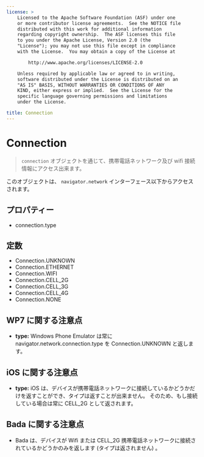 ```yaml
---
license: >
    Licensed to the Apache Software Foundation (ASF) under one
    or more contributor license agreements.  See the NOTICE file
    distributed with this work for additional information
    regarding copyright ownership.  The ASF licenses this file
    to you under the Apache License, Version 2.0 (the
    "License"); you may not use this file except in compliance
    with the License.  You may obtain a copy of the License at

        http://www.apache.org/licenses/LICENSE-2.0

    Unless required by applicable law or agreed to in writing,
    software distributed under the License is distributed on an
    "AS IS" BASIS, WITHOUT WARRANTIES OR CONDITIONS OF ANY
    KIND, either express or implied.  See the License for the
    specific language governing permissions and limitations
    under the License.

title: Connection
---
```


Connection
==========

> `connection` オブジェクトを通じて、携帯電話ネットワーク及び wifi 接続情報にアクセス出来ます。

このオブジェクトは、 `navigator.network` インターフェース以下からアクセスされます。

プロパティー
----------

- connection.type

定数
---------

- Connection.UNKNOWN
- Connection.ETHERNET
- Connection.WIFI
- Connection.CELL_2G
- Connection.CELL_3G
- Connection.CELL_4G
- Connection.NONE

WP7 に関する注意点
---------

- __type:__
Windows Phone Emulator は常に navigator.network.connection.type を Connection.UNKNOWN と返します。

iOS に関する注意点
---------

- __type:__
iOS は、デバイスが携帯電話ネットワークに接続しているかどうかだけを返すことができ、タイプは返すことが出来ません。
そのため、もし接続している場合は常に CELL_2G として返されます。

Bada に関する注意点
----------
- Bada は、デバイスが Wifi または CELL_2G 携帯電話ネットワークに接続されているかどうかのみを返します (タイプは返されません) 。

